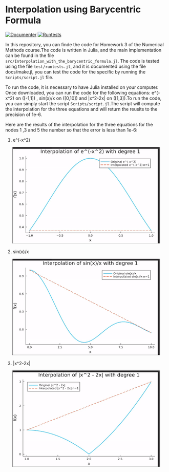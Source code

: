# Interpolation using Barycentric Formula

[![Documenter](https://github.com/lovc21/Interpolation_with_the_barycentric_formula.jl/actions/workflows/Documenter.yml/badge.svg)](https://github.com/lovc21/Interpolation_with_the_barycentric_formula.jl/actions/workflows/Documenter.yml)
[![Runtests](https://github.com/lovc21/Interpolation_with_the_barycentric_formula.jl/actions/workflows/Runtests.yml/badge.svg)](https://github.com/lovc21/Interpolation_with_the_barycentric_formula.jlin/actions/workflows/Runtests.yml)

In this repository, you can finde the code for Homework 3 of the Numerical Methods course.The code is written in Julia, and the main implementation can be found in the file `src/Interpolation_with_the_barycentric_formula.jl`. The code is tested using the file `test/runtests.jl`, and it is documented using the file docs/make.jl, you can test the code for the specific by running the `Scripts/script.jl` file.

To run the code, it is necessary to have Julia installed on your computer. Once downloaded, you can run the code for the following equations:  e^(-x^2)  on \([-1,1]\) , sin(x)/x  on \([0,10]\) and |x^2-2x|  on \([1,3]\).To run the code, you can simply start the script  `Scripts/script.jl`.The script will compute the interpolation for the three equations and will return the reuslts to the precision of 1e-6.  

Here are the results of the interpolation for the three equations for the nodes 1 ,3 and 5 the number so that the error is less than 1e-6:

1. e^(-x^2)
<p align="center">
  <img width="460" height="300" src="./images/ezgif-4-cfcfa1457c.gif">
</p>

2. sin(x)/x 
<p align="center">
  <img width="460" height="300" src="./images/ezgif-4-e9a28c1c2b.gif">
</p>

3. |x^2-2x|
<p align="center">
  <img width="460" height="300" src="./images/ezgif-4-53e4254853.gif">
</p>